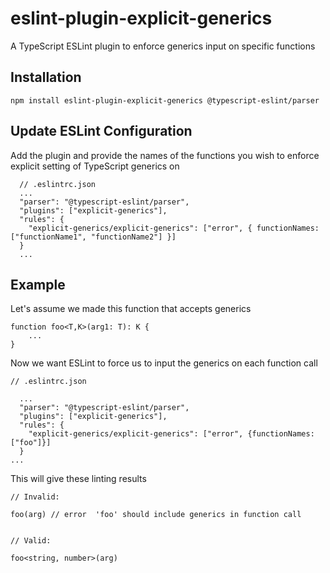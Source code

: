 # eslint-plugin-explicit-generics

A TypeScript ESLint plugin to enforce generics input on specific functions

## Installation

```
npm install eslint-plugin-explicit-generics @typescript-eslint/parser
```

## Update ESLint Configuration

Add the plugin and provide the names of the functions you wish to enforce explicit setting of TypeScript generics on

```
  // .eslintrc.json
  ...
  "parser": "@typescript-eslint/parser",
  "plugins": ["explicit-generics"],
  "rules": {
    "explicit-generics/explicit-generics": ["error", { functionNames: ["functionName1", "functionName2"] }]
  }
  ...
```

## Example

Let's assume we made this function that accepts generics

```
function foo<T,K>(arg1: T): K {
    ...
}
```

Now we want ESLint to force us to input the generics on each function call

```
// .eslintrc.json

  ...
  "parser": "@typescript-eslint/parser",
  "plugins": ["explicit-generics"],
  "rules": {
    "explicit-generics/explicit-generics": ["error", {functionNames: ["foo"]}]
  }
...
```

This will give these linting results

```
// Invalid:

foo(arg) // error  'foo' should include generics in function call


// Valid:

foo<string, number>(arg)
```
